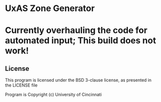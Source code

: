 # UxAS Zone Generator

# Currently overhauling the code for automated input; This build does not work!

## License

This program is licensed under the BSD 3-clause license, as presented in the LICENSE file

Program is Copyright (c) University of Cincinnati
